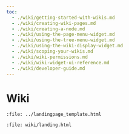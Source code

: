 ```yaml
---
toc:
  - ./wiki/getting-started-with-wikis.md
  - ./wiki/creating-wiki-pages.md
  - ./wiki/creating-a-node.md
  - ./wiki/using-the-page-menu-widget.md
  - ./wiki/using-the-tree-menu-widget.md
  - ./wiki/using-the-wiki-display-widget.md
  - ./wiki/scoping-your-wikis.md
  - ./wiki/wiki-permissions.md
  - ./wiki/wiki-widget-ui-reference.md
  - ./wiki/developer-guide.md
---
```

# Wiki

```{raw} html
:file: ../landingpage_template.html
```

```{raw} html
:file: wiki/landing.html
```
